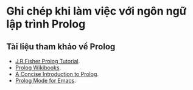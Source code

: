 # Ghi chép khi làm việc với ngôn ngữ lập trình Prolog

## Tài liệu tham khảo về Prolog

- [J.R.Fisher Prolog Tutorial](https://www.cpp.edu/~jrfisher/www/prolog_tutorial/contents.html).
- [Prolog Wikibooks](https://en.wikibooks.org/wiki/Prolog).
- [A Concise Introduction to Prolog](https://www.cis.upenn.edu/~matuszek/Concise%20Guides/Concise%20Prolog.html).
- [Prolog Mode for Emacs](https://bruda.ca/emacs/prolog_mode_for_emacs).
